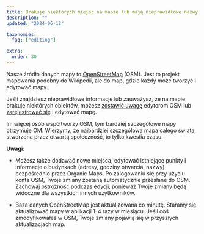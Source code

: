 ```yaml
---
title: Brakuje niektórych miejsc na mapie lub mają nieprawidłowe nazwy
description: ""
updated: "2024-06-12"

taxonomies:
  faq: ["editing"]

extra:
  order: 30
---
```


Nasze źródło danych mapy to [OpenStreetMap](https://welcome.openstreetmap.org/) (OSM). Jest to projekt mapowania podobny do Wikipedii, ale do map, gdzie każdy może tworzyć i edytować mapy.

Jeśli znajdziesz nieprawidłowe informacje lub zauważysz, że na mapie brakuje niektórych obiektów, możesz [zostawić uwagę](https://www.openstreetmap.org/note/new) edytorom OSM lub [zarejestrować się](https://www.openstreetmap.org/user/new) i edytować mapę.

Im więcej osób współtworzy OSM, tym bardziej szczegółowe mapy otrzymuje OM. Wierzymy, że najbardziej szczegółowa mapa całego świata, stworzona przez otwartą społeczność, to tylko kwestia czasu.

**Uwagi:**

* Możesz także dodawać nowe miejsca, edytować istniejące punkty i informacje o budynkach (adresy, godziny otwarcia, nazwy) bezpośrednio przez Organic Maps. Po zalogowaniu się przy użyciu konta OSM, Twoje zmiany zostaną automatycznie przesłane do OSM. Zachowaj ostrożność podczas edycji, ponieważ Twoje zmiany będą widoczne dla wszystkich innych użytkowników.

* Baza danych OpenStreetMap jest aktualizowana co minutę. Staramy się aktualizować mapy w aplikacji 1-4 razy w miesiącu. Jeśli coś zmodyfikowałeś w OSM, Twoje zmiany pojawią się w przyszłych aktualizacjach map.
